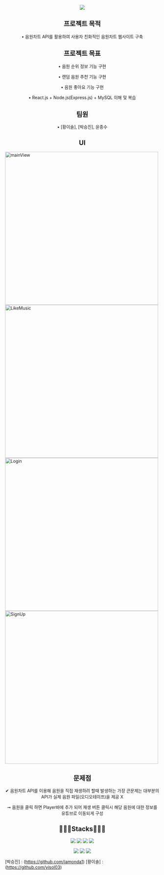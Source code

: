 <p align="center">
<img src="https://capsule-render.vercel.app/api?type=venom&height=100&text=Music%20Chart%20Site&fontSize=70&color=0:8871e5,100:b678c4&stroke=b678c4">
</p>

<h2 align="center">프로젝트 목적</h2>
<p align="center" > • 음원차트 API를 활용하여 사용자 친화적인 음원차트 웹사이트 구축</p>

<h2 align="center">프로젝트 목표</h2>
<p align="center" > • 음원 순위 정보 기능 구현</p>
<p align="center" > • 랜덤 음원 추천 기능 구현</p>
<p align="center" > • 음원 좋아요 기능 구현</p>
<p align="center" > • React.js + Node.js(Express.js) + MySQL 이해 및 복습</p>


<h2 align="center">팀원</h2>
<p align="center" > • [황이솔], [박승진], 윤종수</p>


<h2 align="center">UI</h2>
<img width="500" height="500" alt="mainView" src="https://github.com/user-attachments/assets/e63c12e7-8617-4822-8b34-7f18ff0e3698" />
<img width="500" height="500" alt="LikeMusic" src="https://github.com/user-attachments/assets/18fe68cf-bd57-40d3-afd8-e0edcbdd778a" />
<img width="500" height="500" alt="Login" src="https://github.com/user-attachments/assets/bdc8acd3-e300-4f61-8529-49a315d05d25" />
<img width="500" height="500" alt="SignUp" src="https://github.com/user-attachments/assets/df20ec28-4830-4a26-8dac-8ef9c427f366" />

<h2 align="center">문제점</h2>
<p align="center" > ✔ 음원차트 API를 이용해 음원을 직접 재생하려 할때 발생하는 가장 큰문제는 대부분의 API가 실제 음원 파일(오디오테이프)을 제공 X</p>
<p align="center" > ➞ 음원을 클릭 하면 Player바에 추가 되어 재생 버튼 클릭시 해당 음원에 대한 정보를 유튜브로 이동되게 구성</p>

<h2 align="center"> 🧑🏻‍💻Stacks🧑🏻‍💻 </h2>
<p align="center" display=" inline">
<img src = "https://img.shields.io/badge/HTML5-E34F26?style=for-the-badge&logo=html5&logoColor=white">
<img src = "https://img.shields.io/badge/CSS3-1572B6?style=for-the-badge&logo=css3&logoColor=white">
<img src = "https://img.shields.io/badge/Bootstrap-563D7C?style=for-the-badge&logo=bootstrap&logoColor=white">
<img src = "https://img.shields.io/badge/JavaScript-F7DF1E?style=for-the-badge&logo=JavaScript&logoColor=white">
</p>
<p align="center" display=" inline">
<img src = "https://img.shields.io/badge/React-20232A?style=for-the-badge&logo=react&logoColor=61DAFB">
<img src = "https://img.shields.io/badge/Node.js-43853D?style=for-the-badge&logo=node.js&logoColor=white">
<img src = "https://img.shields.io/badge/MySQL-005C84?style=for-the-badge&logo=mysql&logoColor=white">
</p>

[박승진] : (https://github.com/jamonda1)
[황이솔] : (https://github.com/yisol03)

